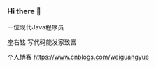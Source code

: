 ### Hi there 👋

一位现代Java程序员

座右铭 写代码能发家致富

个人博客  https://www.cnblogs.com/weiguangyue



<!--
**weiyue888999/weiyue888999** is a ✨ _special_ ✨ repository because its `README.md` (this file) appears on your GitHub profile.

Here are some ideas to get you started:

- 🔭 I’m currently working on ...
- 🌱 I’m currently learning ...
- 👯 I’m looking to collaborate on ...
- 🤔 I’m looking for help with ...
- 💬 Ask me about ...
- 📫 How to reach me: ...
- 😄 Pronouns: ...
- ⚡ Fun fact: ...
-->

